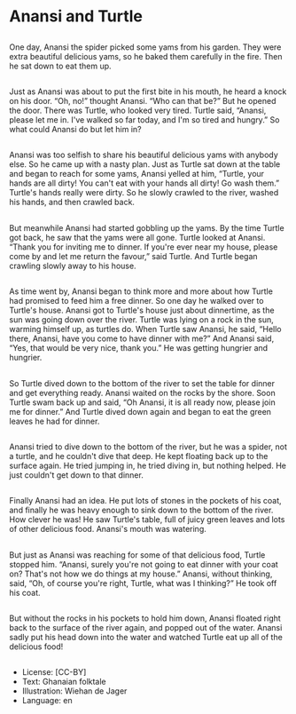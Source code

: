 # Anansi and Turtle

##
One day, Anansi the spider picked
some yams from his garden.
They were extra beautiful delicious
yams, so he baked them carefully in
the fire.
Then he sat down to eat them up.

##
Just as Anansi was about to put the
first bite in his mouth, he heard a
knock on his door. “Oh, no!”
thought Anansi. “Who can that be?”
But he opened the door.
There was Turtle, who looked very
tired. Turtle said, “Anansi, please let
me in. I've walked so far today, and
I'm so tired and hungry.”
So what could Anansi do but let him
in?

##
Anansi was too selfish to share his
beautiful delicious yams with
anybody else. So he came up with a
nasty plan.
Just as Turtle sat down at the table
and began to reach for some yams,
Anansi yelled at him, “Turtle, your
hands are all dirty! You can't eat
with your hands all dirty! Go wash
them.”
Turtle's hands really were dirty. So
he slowly crawled to the river,
washed his hands, and then crawled
back.

##
But meanwhile Anansi had started
gobbling up the yams. By the time
Turtle got back, he saw that the
yams were all gone.
Turtle looked at Anansi. “Thank you
for inviting me to dinner. If you're
ever near my house, please come
by and let me return the favour,”
said Turtle.
And Turtle began crawling slowly
away to his house.

##
As time went by, Anansi began to
think more and more about how
Turtle had promised to feed him a
free dinner. So one day he walked
over to Turtle's house.
Anansi got to Turtle's house just
about dinnertime, as the sun was
going down over the river. Turtle
was lying on a rock in the sun,
warming himself up, as turtles do.
When Turtle saw Anansi, he said,
“Hello there, Anansi, have you
come to have dinner with me?”
And Anansi said, “Yes, that would
be very nice, thank you.” He was
getting hungrier and hungrier.

##
So Turtle dived down to the bottom
of the river to set the table for
dinner and get everything ready.
Anansi waited on the rocks by the
shore.
Soon Turtle swam back up and said,
“Oh Anansi, it is all ready now,
please join me for dinner.” And
Turtle dived down again and began
to eat the green leaves he had for
dinner.

##
Anansi tried to dive down to the
bottom of the river, but he was a
spider, not a turtle, and he couldn't
dive that deep. He kept floating
back up to the surface again.
He tried jumping in, he tried diving
in, but nothing helped. He just
couldn't get down to that dinner.

##
Finally Anansi had an idea. He put
lots of stones in the pockets of his
coat, and finally he was heavy
enough to sink down to the bottom
of the river.
How clever he was!
He saw Turtle's table, full of juicy
green leaves and lots of other
delicious food. Anansi's mouth was
watering.

##
But just as Anansi was reaching for
some of that delicious food, Turtle
stopped him. “Anansi, surely you're
not going to eat dinner with your
coat on? That's not how we do
things at my house.”
Anansi, without thinking, said, “Oh,
of course you're right, Turtle, what
was I thinking?” He took off his
coat.

##
But without the rocks in his pockets
to hold him down, Anansi floated
right back to the surface of the river
again, and popped out of the water.
Anansi sadly put his head down into
the water and watched Turtle eat up
all of the delicious food!

##
* License: [CC-BY]
* Text: Ghanaian folktale
* Illustration: Wiehan de Jager
* Language: en
